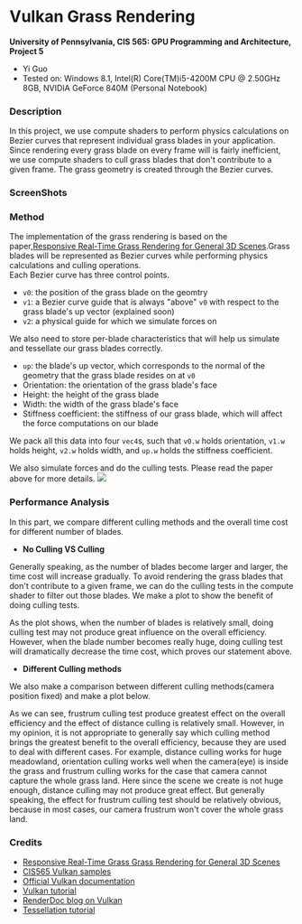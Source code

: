 Vulkan Grass Rendering
========================

**University of Pennsylvania, CIS 565: GPU Programming and Architecture, Project 5**

* Yi Guo
* Tested on:  Windows 8.1, Intel(R) Core(TM)i5-4200M CPU @ 2.50GHz 8GB, NVIDIA GeForce 840M (Personal Notebook)

### Description
In this project, we use compute shaders to perform physics calculations on Bezier curves that represent individual grass blades in your application. Since rendering every grass blade on every frame will is fairly inefficient, we use compute shaders to cull grass blades that don't contribute to a given frame. The grass geometry is created through the Bezier curves.


### ScreenShots


### Method

The implementation of the grass rendering is based on the paper,[Responsive Real-Time Grass Rendering for General 3D Scenes](https://www.cg.tuwien.ac.at/research/publications/2017/JAHRMANN-2017-RRTG/JAHRMANN-2017-RRTG-draft.pdf).Grass blades will be represented as Bezier curves while performing physics calculations and culling operations.      
Each Bezier curve has three control points.
* `v0`: the position of the grass blade on the geomtry
* `v1`: a Bezier curve guide that is always "above" `v0` with respect to the grass blade's up vector (explained soon)
* `v2`: a physical guide for which we simulate forces on

We also need to store per-blade characteristics that will help us simulate and tessellate our grass blades correctly.
* `up`: the blade's up vector, which corresponds to the normal of the geometry that the grass blade resides on at `v0`
* Orientation: the orientation of the grass blade's face
* Height: the height of the grass blade
* Width: the width of the grass blade's face
* Stiffness coefficient: the stiffness of our grass blade, which will affect the force computations on our blade

We pack all this data into four `vec4`s, such that `v0.w` holds orientation, `v1.w` holds height, `v2.w` holds width, and `up.w` holds the stiffness coefficient.

We also simulate forces and do the culling tests. Please read the paper above for more details.
![](img/blade_model.jpg)

### Performance Analysis

In this part, we compare different culling methods and the overall time cost for different number of blades.

* **No Culling VS Culling**

Generally speaking, as the number of blades become larger and larger, the time cost will increase gradually. To avoid rendering the grass blades that don't contribute to a given frame, we can do the culling tests in the compute shader to filter out those blades. We make a plot to show the benefit of doing culling tests.

As the plot shows, when the number of blades is relatively small, doing culling test may not produce great influence on the overall efficiency. However, when the blade number becomes really huge, doing culling test will dramatically decrease the time cost, which proves our statement above.

* **Different Culling methods**

We also make a comparison between different culling methods(camera position fixed) and make a plot below.

As we can see, frustrum culling test produce greatest effect on the overall efficiency and the effect of distance culling is relatively small. However, in my opinion, it is not appropriate to generally say which culling method brings the greatest benefit to the overall efficiency, because they are used to deal with different cases. For example, distance culling works for huge meadowland, orientation culling works well when the camera(eye) is inside the grass and frustrum culling works for the case that camera cannot capture the whole grass land. Here since the scene we create is not huge enough, distance culling may not produce great effect. But generally speaking, the effect for frustrum culling test should be relatively obvious, because in most cases, our camera frustrum won't cover the whole grass land. 


### Credits

* [Responsive Real-Time Grass Grass Rendering for General 3D Scenes](https://www.cg.tuwien.ac.at/research/publications/2017/JAHRMANN-2017-RRTG/JAHRMANN-2017-RRTG-draft.pdf)
* [CIS565 Vulkan samples](https://github.com/CIS565-Fall-2017/Vulkan-Samples)
* [Official Vulkan documentation](https://www.khronos.org/registry/vulkan/)
* [Vulkan tutorial](https://vulkan-tutorial.com/)
* [RenderDoc blog on Vulkan](https://renderdoc.org/vulkan-in-30-minutes.html)
* [Tessellation tutorial](http://in2gpu.com/2014/07/12/tessellation-tutorial-opengl-4-3/)

